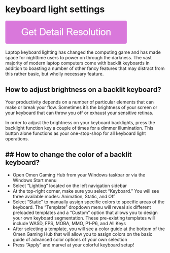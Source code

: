 # keyboard light settings

[![keyboard light settings](gett-stateed.png)](https://github.com/techcolleague/keyboard.light.settings)

Laptop keyboard lighting has changed the computing game and has made space for nighttime users to power on through the darkness. The vast majority of modern laptop computers come with backlit keyboards in addition to boasting a number of other fancy features that may distract from this rather basic, but wholly necessary feature.

## How to adjust brightness on a backlit keyboard?

Your productivity depends on a number of particular elements that can make or break your flow. Sometimes it’s the brightness of your screen or your keyboard that can throw you off or exhaust your sensitive retinas.

In order to adjust the brightness on your keyboard backlights, press the backlight function key a couple of times for a dimmer illumination. This button alone functions as your one-stop-shop for all keyboard light operations.

## ## How to change the color of a backlit keyboard?

* Open Omen Gaming Hub from your Windows taskbar or via the Windows Start menu
* Select “Lighting” located on the left navigation sidebar
* At the top-right corner, make sure you select “Keyboard.” You will see three available modes: Animation, Static, and Off
* Select “Static” to manually assign specific colors to specific areas of the keyboard. The “Template” dropdown menu will reveal six different preloaded templates and a “Custom” option that allows you to design your own keyboard segmentation. These pre-existing templates will include WASD, FPS, MOBA, MMO, P1-P6, and All Keys
* After selecting a template, you will see a color guide at the bottom of the Omen Gaming Hub that will allow you to assign colors on the basic guide of advanced color options of your own selection
* Press “Apply” and marvel at your colorful keyboard setup!
